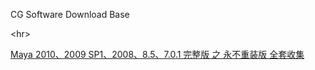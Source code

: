CG Software Download Base



&lt;hr&gt;


<a href='http://www.verycd.com/topics/2787315/'>Maya 2010、2009 SP1、2008、8.5、7.0.1 完整版 之 永不重装版 全套收集</a>